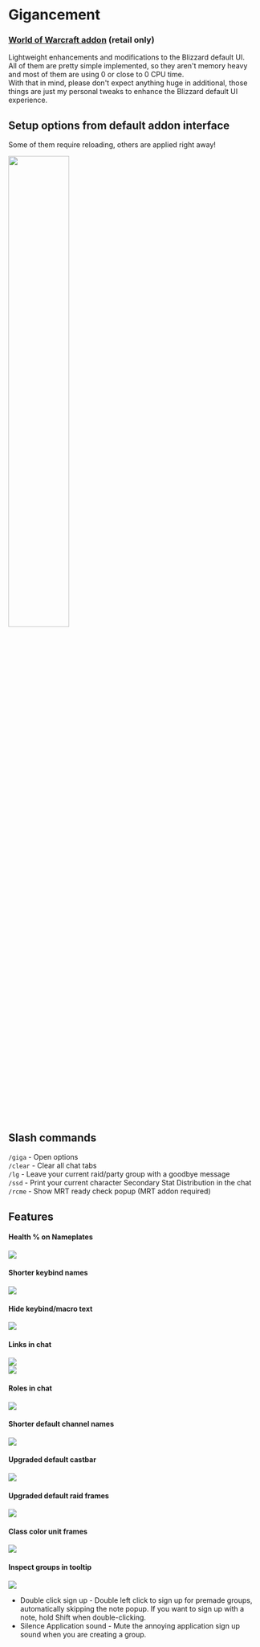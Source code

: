 # Gigancement

### [World of Warcraft addon](https://www.curseforge.com/wow/addons/gigancement) (retail only)
Lightweight enhancements and modifications to the Blizzard default UI. <br/>
All of them are pretty simple implemented, so they aren't memory heavy and most of them are using 0 or close to 0 CPU time. <br/>
With that in mind, please don't expect anything huge in additional, those things are just my personal tweaks to enhance the Blizzard default UI experience.

## Setup options from default addon interface
Some of them require reloading, others are applied right away!

<img src="https://media.forgecdn.net/attachments/739/808/ss1.png" width="49%"/>

## Slash commands
`/giga` - Open options <br/>
`/clear` - Clear all chat tabs <br/>
`/lg` - Leave your current raid/party group with a goodbye message <br/>
`/ssd` - Print your current character Secondary Stat Distribution in the chat <br/>
`/rcme` - Show MRT ready check popup (MRT addon required) <br/>

## Features

#### Health % on Nameplates

<img src="https://media.forgecdn.net/attachments/739/810/ss2.png"/>

#### Shorter keybind names

<img src="https://media.forgecdn.net/attachments/739/812/ss3.png"/>

#### Hide keybind/macro text

<img src="https://media.forgecdn.net/attachments/739/817/ss4.png"/>

#### Links in chat

<img src="https://media.forgecdn.net/attachments/739/819/ss5.png"/> <br/>
<img src="https://media.forgecdn.net/attachments/739/820/ss6.png"/>

#### Roles in chat

<img src="https://media.forgecdn.net/attachments/739/822/ss7.png"/>

#### Shorter default channel names

<img src="https://media.forgecdn.net/attachments/739/823/ss8.png"/>

#### Upgraded default castbar

<img src="https://media.forgecdn.net/attachments/739/825/ss10.png"/>

#### Upgraded default raid frames

<img src="https://media.forgecdn.net/attachments/739/826/ss11.png"/>

#### Class color unit frames

<img src="https://media.forgecdn.net/attachments/739/828/ss12.png"/>

#### Inspect groups in tooltip

<img src="https://media.forgecdn.net/attachments/739/824/ss9.png"/>

- Double click sign up - Double left click to sign up for premade groups, automatically skipping the note popup. If you want to sign up with a note, hold Shift when double-clicking.
- Silence Application sound - Mute the annoying application sign up sound when you are creating a group.
